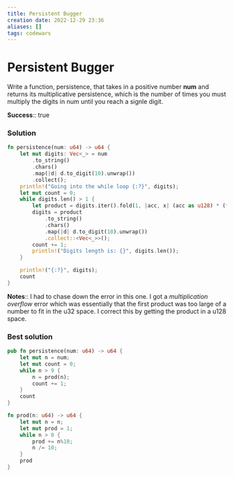 ```yaml
---
title: Persistent Bugger
creation date: 2022-12-29 23:36
aliases: []
tags: codewars 
---
```

# Persistent Bugger

Write a function, persistence, that takes in a positive number **num** and returns its multiplicative persistence, which is the number of times you must multiply the digits in num until you reach a signle digit.

**Success**:: true

### Solution
```Rust
fn persistence(num: u64) -> u64 {
    let mut digits: Vec<_> = num
        .to_string()
        .chars()
        .map(|d| d.to_digit(10).unwrap())
        .collect();
    println!("Going into the while loop {:?}", digits);
    let mut count = 0;
    while digits.len() > 1 {
        let product = digits.iter().fold(1, |acc, x| (acc as u128) * (*x as u128));
        digits = product
            .to_string()
            .chars()
            .map(|d| d.to_digit(10).unwrap())
            .collect::<Vec<_>>();
        count += 1;
        println!("Digits length is: {}", digits.len());
    }

    println!("{:?}", digits);
    count
}
```

**Notes**:: I had to chase down the error in this one. I got a *multiplication overflow* error which was essentially that the first product was too large of a number to fit in the u32 space. I correct this by getting the product in a u128 space. 

### Best solution
```Rust
pub fn persistence(num: u64) -> u64 {
	let mut n = num;
	let mut count = 0;
	while n > 9 {
		n = prod(n);
		count += 1;
	}
	count
}

fn prod(n: u64) -> u64 {
	let mut n = n;
	let mut prod = 1;
	while n > 0 {
		prod += n%10;
		n /= 10;
	}
	prod
}
```